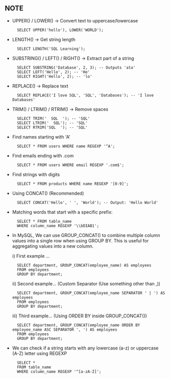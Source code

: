 ## NOTE

- UPPER() / LOWER() → Convert text to uppercase/lowercase
  
        SELECT UPPER('hello'), LOWER('WORLD');

- LENGTH() → Get string length
    
        SELECT LENGTH('SQL Learning');

- SUBSTRING() / LEFT() / RIGHT() → Extract part of a string
  
        SELECT SUBSTRING('Database', 2, 3); -- Outputs 'ata'
        SELECT LEFT('Hello', 2); -- 'He'
        SELECT RIGHT('Hello', 2); -- 'lo'

- REPLACE() → Replace text
  
        SELECT REPLACE('I love SQL', 'SQL', 'Databases'); -- 'I love Databases'

- TRIM() / LTRIM() / RTRIM() → Remove spaces
  
        SELECT TRIM('  SQL  '); -- 'SQL'
        SELECT LTRIM('  SQL'); -- 'SQL'
        SELECT RTRIM('SQL  '); -- 'SQL'

- Find names starting with 'A'
  
        SELECT * FROM users WHERE name REGEXP '^A';

- Find emails ending with .com
  
        SELECT * FROM users WHERE email REGEXP '.com$';

- Find strings with digits
  
        SELECT * FROM products WHERE name REGEXP '[0-9]';

- Using CONCAT() (Recommended)
  
        SELECT CONCAT('Hello', ' ', 'World'); -- Output: 'Hello World'

- Matching words that start with a specific prefix:
  
        SELECT * FROM table_name 
        WHERE column_name REGEXP '\\bDIAB1';

- In MySQL, We can use GROUP_CONCAT() to combine multiple column values into a single row 
  when using GROUP BY. This is useful for aggregating values into a new column.

  i) First example ... 

        SELECT department, GROUP_CONCAT(employee_name) AS employees
        FROM employees
        GROUP BY department;

  ii) Second example... (Custom Separator (Use something other than ,))

        SELECT department, GROUP_CONCAT(employee_name SEPARATOR ' | ') AS employees
        FROM employees
        GROUP BY department;

    iii) Third example... (Using ORDER BY inside GROUP_CONCAT()) 

        SELECT department, GROUP_CONCAT(employee_name ORDER BY employee_name ASC SEPARATOR ', ') AS employees
        FROM employees
        GROUP BY department;

- We can check if a string starts with any lowercase (a-z) or uppercase (A-Z) letter using REGEXP

        SELECT * 
        FROM table_name 
        WHERE column_name REGEXP '^[a-zA-Z]';

